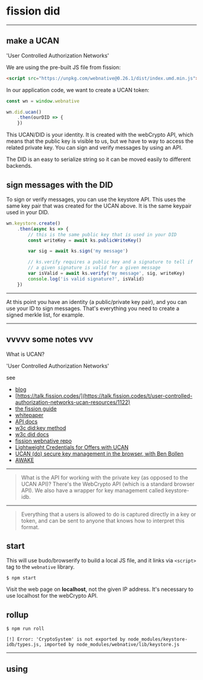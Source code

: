# fission did

--------------------------------------------

## make a UCAN
'User Controlled Authorization Networks'

We are using the pre-built JS file from fission:

```html
<script src="https://unpkg.com/webnative@0.26.1/dist/index.umd.min.js"></script>
```

In our application code, we want to create a UCAN token:
```js
const wn = window.webnative

wn.did.ucan()
    .then(ourDID => {
    })
```

This UCAN/DID is your identity. It is created with the webCrypto API, which
means that the public key is visible to us, but we have to way to access the 
related private key. You can sign and verify messages by using an API.

The DID is an easy to serialize string so it can be moved easily to 
different backends.

## sign messages with the DID
To sign or verify messages, you can use the keystore API. This uses the same
key pair that was created for the UCAN above. It is the same keypair used
in your DID.

```js
wn.keystore.create()
    .then(async ks => {
        // this is the same public key that is used in your DID
        const writeKey = await ks.publicWriteKey()

        var sig = await ks.sign('my message')

        // ks.verify requires a public key and a signature to tell if
        // a given signature is valid for a given message
        var isValid = await ks.verify('my message', sig, writeKey)
        console.log('is valid signature?', isValid)
    })
```

--------------------------------

At this point you have an identity (a public/private key pair), and you
can use your ID to sign messages. That's everything you need to create
a signed merkle list, for example.



-------------------------------------------------------



## vvvvv some notes vvv

What is UCAN?

'User Controlled Authorization Networks'

see
* [blog](https://fission.codes/blog/auth-without-backend/)
* [https://talk.fission.codes/](https://talk.fission.codes/t/user-controlled-authorization-networks-ucan-resources/1122)
* [the fission guide](https://guide.fission.codes/ucan)
* [whitepaper](https://whitepaper.fission.codes/authorization/id-overview)
* [API docs](https://webnative.fission.app/)
* [w3c did:key method](https://w3c-ccg.github.io/did-method-key/)
* [w3c did docs](https://www.w3.org/TR/did-core/)
* [fission webnative repo](https://github.com/fission-suite/webnative)
* [Lightweight Credentials for Offers with UCAN](https://fission.codes/blog/lightweight-credentials-ucan/)
* [UCAN (do) secure key management in the browser, with Ben Bollen](https://talk.fission.codes/t/ucan-do-secure-key-management-in-the-browser-with-ben-bollen/1214)
* [AWAKE](https://whitepaper.fission.codes/accounts/login/awake)

--------------------------------

> What is the API for working with the private key (as opposed to the UCAN API)?
There's the WebCrypto API (which is a standard browser API). We also have a wrapper for key management called keystore-idb.

------------------------------------------

> Everything that a users is allowed to do is captured directly in a key or token, and can be sent to anyone that knows how to interpret this format.

## start
This will use budo/browserify to build a local JS file, and it links via `<script>` tag to the `webnative` library.
```
$ npm start
```

Visit the web page on **localhost**, not the given IP address. It's necessary to use localhost for the webCrypto API.

## rollup

```
$ npm run roll

[!] Error: 'CryptoSystem' is not exported by node_modules/keystore-idb/types.js, imported by node_modules/webnative/lib/keystore.js
```


----------------------------------------------------


## using <script> in html

**this one seems to work**

public/index.html
```
<script src="https://unpkg.com/webnative@0.26.1/dist/index.umd.min.js"></script>
```

`/example.js`
```
const wn = window.webnative
```

Start a local server
```
$ npm start
```


-------------------------------------------------------


## browserify

```
$ npm run build-js-br

SyntaxError: /Users/nick/code/fission-did/node_modules/webnative/lib/index.js: Export namespace should be first transformed by `@babel/plugin-proposal-export-namespace-from`.
  132 | export * from "./common/version.js";
  133 | export const fs = FileSystem;
> 134 | export * as apps from "./apps/index.js";
      |        ^^^^^^^^^

```

But we already are using `@babel/plugin-proposal-export-namespace-from`


----------------------------------------------------------

